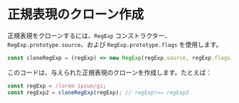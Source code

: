 # 正規表現のクローン作成

正規表現をクローンするには、`RegExp` コンストラクター、`RegExp.prototype.source`、および `RegExp.prototype.flags` を使用します。

```js
const cloneRegExp = (regExp) => new RegExp(regExp.source, regExp.flags);
```

このコードは、与えられた正規表現のクローンを作成します。たとえば：

```js
const regExp = /lorem ipsum/gi;
const regExp2 = cloneRegExp(regExp); // regExp!== regExp2
```
